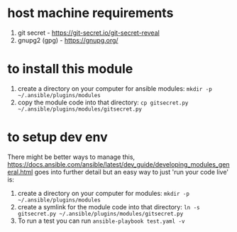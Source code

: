 # host machine requirements

1. git secret - https://git-secret.io/git-secret-reveal
2. gnupg2 (gpg) - https://gnupg.org/

# to install this module

1. create a directory on your computer for ansible modules: `mkdir -p ~/.ansible/plugins/modules`
2. copy the module code into that directory: `cp gitsecret.py ~/.ansible/plugins/modules/gitsecret.py`

# to setup dev env

There might be better ways to manage this, https://docs.ansible.com/ansible/latest/dev_guide/developing_modules_general.html goes into further detail but an easy way to just 'run your code live' is:

1. create a directory on your computer for modules: `mkdir -p ~/.ansible/plugins/modules`
2. create a symlink for the module code into that directory: `ln -s gitsecret.py ~/.ansible/plugins/modules/gitsecret.py`
3. To run a test you can run `ansible-playbook test.yaml -v`

